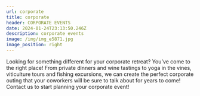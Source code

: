 ```yaml
---
url: corporate
title: corporate
header: CORPORATE EVENTS
date: 2024-01-24T23:13:50.246Z
description: corporate events
image: /img/img_e5871.jpg
image_position: right
---
```

Looking for something different for your corporate retreat? You’ve come to the right place! From private dinners and wine tastings to yoga in the vines, viticulture tours and fishing excursions, we can create the perfect corporate outing that your coworkers will be sure to talk about for years to come! Contact us to start planning your corporate event!
